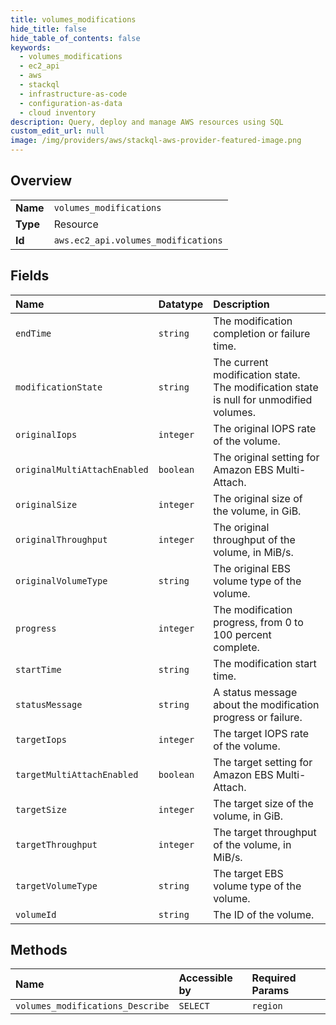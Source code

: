 ```yaml
---
title: volumes_modifications
hide_title: false
hide_table_of_contents: false
keywords:
  - volumes_modifications
  - ec2_api
  - aws    
  - stackql
  - infrastructure-as-code
  - configuration-as-data
  - cloud inventory
description: Query, deploy and manage AWS resources using SQL
custom_edit_url: null
image: /img/providers/aws/stackql-aws-provider-featured-image.png
---
```

  
    

## Overview
<table><tbody>
<tr><td><b>Name</b></td><td><code>volumes_modifications</code></td></tr>
<tr><td><b>Type</b></td><td>Resource</td></tr>
<tr><td><b>Id</b></td><td><code>aws.ec2_api.volumes_modifications</code></td></tr>
</tbody></table>

## Fields
| Name | Datatype | Description |
|:-----|:---------|:------------|
| `endTime` | `string` | The modification completion or failure time. |
| `modificationState` | `string` | The current modification state. The modification state is null for unmodified volumes. |
| `originalIops` | `integer` | The original IOPS rate of the volume. |
| `originalMultiAttachEnabled` | `boolean` | The original setting for Amazon EBS Multi-Attach. |
| `originalSize` | `integer` | The original size of the volume, in GiB. |
| `originalThroughput` | `integer` | The original throughput of the volume, in MiB/s. |
| `originalVolumeType` | `string` | The original EBS volume type of the volume. |
| `progress` | `integer` | The modification progress, from 0 to 100 percent complete. |
| `startTime` | `string` | The modification start time. |
| `statusMessage` | `string` | A status message about the modification progress or failure. |
| `targetIops` | `integer` | The target IOPS rate of the volume. |
| `targetMultiAttachEnabled` | `boolean` | The target setting for Amazon EBS Multi-Attach. |
| `targetSize` | `integer` | The target size of the volume, in GiB. |
| `targetThroughput` | `integer` | The target throughput of the volume, in MiB/s. |
| `targetVolumeType` | `string` | The target EBS volume type of the volume. |
| `volumeId` | `string` | The ID of the volume. |
## Methods
| Name | Accessible by | Required Params |
|:-----|:--------------|:----------------|
| `volumes_modifications_Describe` | `SELECT` | `region` |
